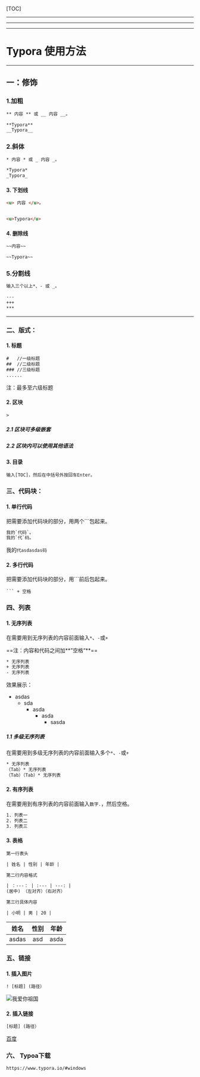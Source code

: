 

[TOC]

---

---

---





# Typora 使用方法





---

## 一：修饰

### 1.加粗

``` html
** 内容 ** 或 __ 内容 __。

**Typora**
__Typora__
```

### 2.斜体

``` html
* 内容 * 或 _ 内容 _。

*Typora*
_Typora_
```

#### 3. 下划线

``` html
<u> 内容 </u>。


<u>Typora</u>
```

#### 4. 删除线

``` html
~~内容~~

~~Typora~~
```

### 5.分割线

``` html
输入三个以上*、- 或 _。

---
+++
***
```





---

### 二、版式：

#### 1. 标题

``` html
#   //一级标题
##  //二级标题
### //三级标题
......
```

注：最多至六级标题

#### 2. 区块

``` html
>  
```

##### 2.1 区块可多级嵌套

##### 2.2 区块内可以使用其他语法

#### 3. 目录

``` html
输入[TOC]，然后在中括号外按回车Enter。
```

### 三、代码块：

#### 1. 单行代码

把需要添加代码块的部分，用两个```包起来。

``` html
我的`代码`。
我的`代`码。
```

我的`代asdasdas码`

#### 2. 多行代码

把需要添加代码块的部分，用```前后包起来。

```
​``` + 空格
```

### 四、列表

#### 1. 无序列表

在需要用到无序列表的内容前面输入`*`、`-`或`+`

==注：内容和代码之间加**”空格“**==

``` html
* 无序列表
+ 无序列表
- 无序列表
```

效果展示：

* asdas
  * sda
    * asda
      * asda
        * sasda

##### 1.1 多级无序列表

在需要用到多级无序列表的内容前面输入多个`*`、`-`或`+`

``` html
* 无序列表
（Tab）* 无序列表
（Tab）（Tab）* 无序列表
```

#### 2. 有序列表

在需要用到有序列表的内容前面输入`数字.`，然后空格。

``` html
1. 列表一
2. 列表二
3. 列表三
```

#### 3. 表格

``` html
第一行表头

| 姓名 | 性别 | 年龄 |

第二行内容格式

| ：---： | :--- | ---: |
(居中) （左对齐）（右对齐）

第三行具体内容

| 小明 | 男 | 20 |
```

| 姓名  | 性别 | 年龄 |
| :---: | :--: | :--: |
| asdas | asd  | asda |

### 五、链接

#### 1. 插入图片

``` html
! [标题] (路径）
```

![我爱你祖国](https://timgsa.baidu.com/timg?image&quality=80&size=b9999_10000&sec=1571159561968&di=72d203d8f11006dee94c54ee53d35871&imgtype=0&src=http%3A%2F%2Fimage.thepaper.cn%2Fimage%2F11%2F45%2F109.jpg)

#### 2. 插入链接

``` html
[标题] (路径）
```

[百度](https://www.baidu.com/)

### 六、 Typoa下载

``` 
https://www.typora.io/#windows
```




